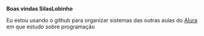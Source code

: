 **Boas vindas SilasLobinho**

Eu estou usando o github para organizar sistemas das outras aulas do [Alura](https://www.alura.com.br) em que estudo sobre programação

